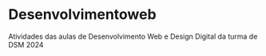 # Desenvolvimentoweb
Atividades das aulas de Desenvolvimento Web e Design Digital da turma de DSM 2024
